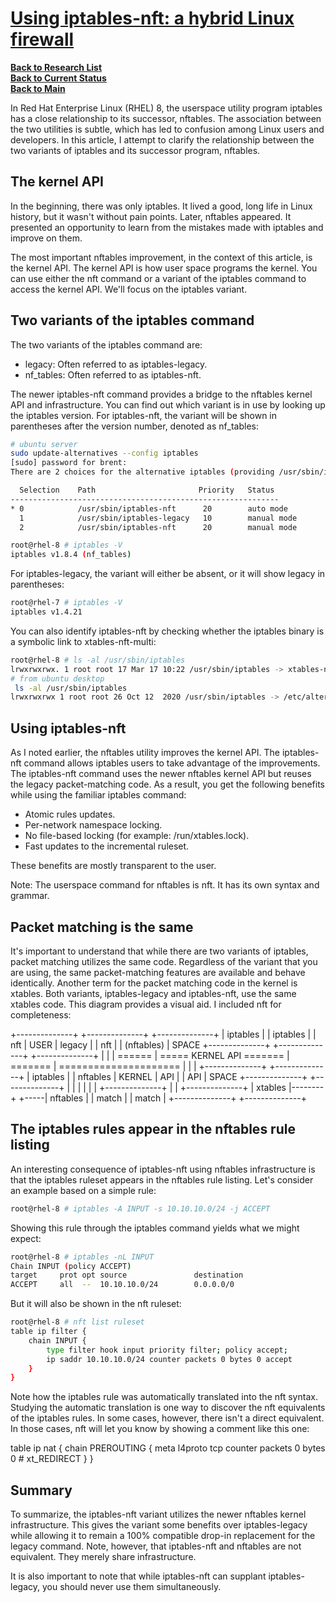 # **[Using iptables-nft: a hybrid Linux firewall](https://developers.redhat.com/blog/2020/08/18/iptables-the-two-variants-and-their-relationship-with-nftables)**


**[Back to Research List](../../../../research_list.md)**\
**[Back to Current Status](../../../../../development/status/weekly/current_status.md)**\
**[Back to Main](../../../../../README.md)**

In Red Hat Enterprise Linux (RHEL) 8, the userspace utility program iptables has a close relationship to its successor, nftables. The association between the two utilities is subtle, which has led to confusion among Linux users and developers. In this article, I attempt to clarify the relationship between the two variants of iptables and its successor program, nftables.

## The kernel API

In the beginning, there was only iptables. It lived a good, long life in Linux history, but it wasn't without pain points. Later, nftables appeared. It presented an opportunity to learn from the mistakes made with iptables and improve on them.

The most important nftables improvement, in the context of this article, is the kernel API. The kernel API is how user space programs the kernel. You can use either the nft command or a variant of the iptables command to access the kernel API. We'll focus on the iptables variant.

## Two variants of the iptables command

The two variants of the iptables command are:

- legacy: Often referred to as iptables-legacy.
- nf_tables: Often referred to as iptables-nft.

The newer iptables-nft command provides a bridge to the nftables kernel API and infrastructure. You can find out which variant is in use by looking up the iptables version. For iptables-nft, the variant will be shown in parentheses after the version number, denoted as nf_tables:

```bash
# ubuntu server
sudo update-alternatives --config iptables
[sudo] password for brent: 
There are 2 choices for the alternative iptables (providing /usr/sbin/iptables).

  Selection    Path                       Priority   Status
------------------------------------------------------------
* 0            /usr/sbin/iptables-nft      20        auto mode
  1            /usr/sbin/iptables-legacy   10        manual mode
  2            /usr/sbin/iptables-nft      20        manual mode

root@rhel-8 # iptables -V
iptables v1.8.4 (nf_tables)
```

For iptables-legacy, the variant will either be absent, or it will show legacy in parentheses:

```bash
root@rhel-7 # iptables -V
iptables v1.4.21
```

You can also identify iptables-nft by checking whether the iptables binary is a symbolic link to xtables-nft-multi:

```bash
root@rhel-8 # ls -al /usr/sbin/iptables
lrwxrwxrwx. 1 root root 17 Mar 17 10:22 /usr/sbin/iptables -> xtables-nft-multi
# from ubuntu desktop
 ls -al /usr/sbin/iptables
lrwxrwxrwx 1 root root 26 Oct 12  2020 /usr/sbin/iptables -> /etc/alternatives/iptables
```

## Using iptables-nft

As I noted earlier, the nftables utility improves the kernel API. The iptables-nft command allows iptables users to take advantage of the improvements. The iptables-nft command uses the newer nftables kernel API but reuses the legacy packet-matching code. As a result, you get the following benefits while using the familiar iptables command:

- Atomic rules updates.
- Per-network namespace locking.
- No file-based locking (for example: /run/xtables.lock).
- Fast updates to the incremental ruleset.

These benefits are mostly transparent to the user.

Note: The userspace command for nftables is nft. It has its own syntax and grammar.

## Packet matching is the same

It's important to understand that while there are two variants of iptables, packet matching utilizes the same code. Regardless of the variant that you are using, the same packet-matching features are available and behave identically. Another term for the packet matching code in the kernel is xtables.  Both variants, iptables-legacy and iptables-nft, use the same xtables code. This diagram provides a visual aid. I included nft for completeness:

+--------------+     +--------------+     +--------------+
|   iptables   |     |   iptables   |     |     nft      |   USER
|    legacy    |     |     nft      |     |  (nftables)  |   SPACE
+--------------+     +--------------+     +--------------+
       |                          |         |
====== | ===== KERNEL API ======= | ======= | =====================
       |                          |         |
+--------------+               +--------------+
|   iptables   |               |   nftables   |              KERNEL
|      API     |               |     API      |              SPACE
+--------------+               +--------------+
             |                    |         |
             |                    |         |
          +--------------+        |         |     +--------------+
          |   xtables    |--------+         +-----|   nftables   |
          |    match     |                        |    match     |
          +--------------+                        +--------------+

## The iptables rules appear in the nftables rule listing

An interesting consequence of iptables-nft using nftables infrastructure is that the iptables ruleset appears in the nftables rule listing. Let's consider an example based on a simple rule:

```bash
root@rhel-8 # iptables -A INPUT -s 10.10.10.0/24 -j ACCEPT
```

Showing this rule through the iptables command yields what we might expect:

```bash
root@rhel-8 # iptables -nL INPUT
Chain INPUT (policy ACCEPT)
target     prot opt source               destination
ACCEPT     all  --  10.10.10.0/24        0.0.0.0/0
```

But it will also be shown in the nft ruleset:

```bash
root@rhel-8 # nft list ruleset
table ip filter {
    chain INPUT {
        type filter hook input priority filter; policy accept;
        ip saddr 10.10.10.0/24 counter packets 0 bytes 0 accept
    }
}
```

Note how the iptables rule was automatically translated into the nft syntax. Studying the automatic translation is one way to discover the nft equivalents of the iptables rules. In some cases, however, there isn't a direct equivalent. In those cases, nft will let you know by showing a comment like this one:

table ip nat {
    chain PREROUTING {
        meta l4proto tcp counter packets 0 bytes 0 # xt_REDIRECT
    }
}

## Summary

To summarize, the iptables-nft variant utilizes the newer nftables kernel infrastructure. This gives the variant some benefits over iptables-legacy while allowing it to remain a 100% compatible drop-in replacement for the legacy command. Note, however, that iptables-nft and nftables are not equivalent. They merely share infrastructure.

It is also important to note that while iptables-nft can supplant iptables-legacy, you should never use them simultaneously.